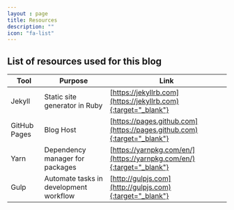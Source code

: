 ```yaml
---
layout : page
title: Resources
description: ""
icon: "fa-list"
---
```

## List of resources used for this blog

| Tool          | Purpose                       | Link                                          |
| ------------- |-------------                  | ----------------------------------------------|
| Jekyll        | Static site generator in Ruby | [https://jekyllrb.com](https://jekyllrb.com){:target="_blank"}  |
| GitHub Pages  | Blog Host                     | [https://pages.github.com](https://pages.github.com){:target="_blank"} |
| Yarn          | Dependency manager for packages | [https://yarnpkg.com/en/](https://yarnpkg.com/en/){:target="_blank"}|
| Gulp          | Automate tasks in development workflow  | [http://gulpjs.com](http://gulpjs.com){:target="_blank"}    |

